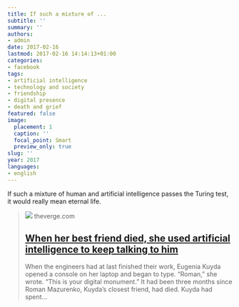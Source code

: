 ```yaml
---
title: If such a mixture of ...
subtitle: ''
summary: ''
authors:
- admin
date: 2017-02-16
lastmod: 2017-02-16 14:14:13+01:00
categories:
- facebook
tags:
- artificial intelligence
- technology and society
- friendship
- digital presence
- death and grief
featured: false
image:
  placement: 1
  caption: ''
  focal_point: Smart
  preview_only: true
slug: ''
year: 2017
languages:
- english
---
```


If such a mixture of human and artificial intelligence passes the Turing test, it would really mean eternal life.
> [![](https://cdn0.vox-cdn.com/thumbor/u98Pd5Mah3weaLughd_CadCb3JE=/1200x630/top/filters:no_upscale()/cdn2.vox-cdn.com/uploads/chorus_asset/file/7219739/unspecified.0.jpg)](http://www.theverge.com/a/luka-artificial-intelligence-memorial-roman-mazurenko-bot)
> theverge.com
> ## [When her best friend died, she used artificial intelligence to keep talking to him](http://www.theverge.com/a/luka-artificial-intelligence-memorial-roman-mazurenko-bot)
>
>When the engineers had at last finished their work, Eugenia Kuyda opened a console on her laptop and began to type. “Roman,” she wrote. “This is your digital monument.” It had been three months since Roman Mazurenko, Kuyda’s closest friend, had died. Kuyda had spent...